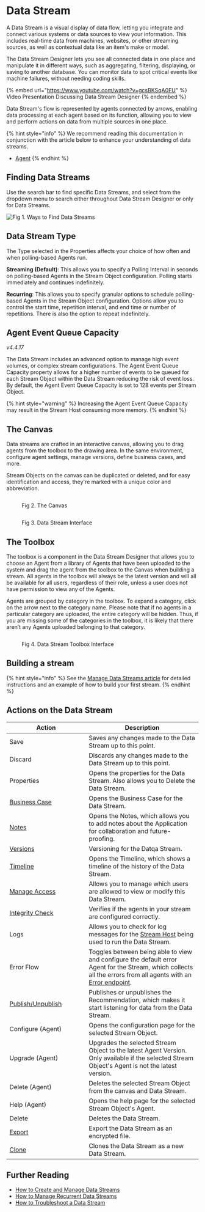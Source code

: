 # Data Stream

A Data Stream is a visual display of data flow, letting you integrate and connect various systems or data sources to view your information. This includes real-time data from machines, websites, or other streaming sources, as well as contextual data like an item's make or model.

The Data Stream Designer lets you see all connected data in one place and manipulate it in different ways, such as aggregating, filtering, displaying, or saving to another database. You can monitor data to spot critical events like machine failures, without needing coding skills.

{% embed url="https://www.youtube.com/watch?v=gcsBKSqA0FU" %}
Video Presentation Discussing Data Stream Designer
{% endembed %}

Data Stream's flow is represented by agents connected by arrows, enabling data processing at each agent based on its function, allowing you to view and perform actions on data from multiple sources in one place.

{% hint style="info" %}
We recommend reading this documentation in conjunction with the article below to enhance your understanding of data streams.

* [Agent](../agent/)
{% endhint %}

## Finding Data Streams

Use the search bar to find specific Data Streams, and select from the dropdown menu to search either throughout Data Stream Designer or only for Data Streams.

![Fig 1. Ways to Find Data Streams](<../../.gitbook/assets/DS - Search Data Streams.png>)

## Data Stream Type

The Type selected in the Properties affects your choice of how often and when polling-based Agents run.

**Streaming (Default)**: This allows you to specify a Polling Interval in seconds on polling-based Agents in the Stream Object configuration. Polling starts immediately and continues indefinitely.

**Recurring**: This allows you to specify granular options to schedule polling-based Agents in the Stream Object configuration. Options allow you to control the start time, repetition interval, and end time or number of repetitions. There is also the option to repeat indefinitely.

## Agent Event Queue Capacity

_v4.4.17_

The Data Stream includes an advanced option to manage high event volumes, or complex stream configurations. The Agent Event Queue Capacity property allows for a higher number of events to be queued for each Stream Object within the Data Stream reducing the risk of event loss. By default, the Agent Event Queue Capacity is set to 128 events per Stream Object.

{% hint style="warning" %}
Increasing the Agent Event Queue Capacity may result in the Stream Host consuming more memory.
{% endhint %}

## The Canvas

Data streams are crafted in an interactive canvas, allowing you to drag agents from the toolbox to the drawing area. In the same environment, configure agent settings, manage versions, define business cases, and more.&#x20;

Stream Objects on the canvas can be duplicated or deleted, and for easy identification and access, they're marked with a unique color and abbreviation.

<figure><img src="../../.gitbook/assets/ds.newvisualindicator.concepts.data-stream.canvas.1 (1).png" alt=""><figcaption><p>Fig 2. The Canvas</p></figcaption></figure>

<figure><img src="../../.gitbook/assets/ds.newvisualindicator.concepts.data-stream.canvas.2.png" alt=""><figcaption><p>Fig 3. Data Stream Interface</p></figcaption></figure>

## The Toolbox

The toolbox is a component in the Data Stream Designer that allows you to choose an Agent from a library of Agents that have been uploaded to the system and drag the agent from the toolbox to the Canvas when building a stream. All agents in the toolbox will always be the latest version and will all be available for all users, regardless of their role, unless a user does not have permission to view any of the Agents.&#x20;

Agents are grouped by category in the toolbox. To expand a category, click on the arrow next to the category name. Please note that if no agents in a particular category are uploaded, the entire category will be hidden. Thus, if you are missing some of the categories in the toolbox, it is likely that there aren’t any Agents uploaded belonging to that category.

<figure><img src="../../.gitbook/assets/ds.newvisualindicator.concepts.data-stream.canvas.3 (1).png" alt=""><figcaption><p>Fig 4. Data Stream Toolbox Interface</p></figcaption></figure>

## Building a stream

{% hint style="info" %}
See the [Manage Data Streams article](../../how-tos/data-streams/manage-data-streams.md) for detailed instructions and an example of how to build your first stream.
{% endhint %}

## Actions on the Data Stream

<table><thead><tr><th width="192">Action</th><th>Description</th></tr></thead><tbody><tr><td>Save</td><td>Saves any changes made to the Data Stream up to this point.</td></tr><tr><td>Discard</td><td>Discards any changes made to the Data Stream up to this point.</td></tr><tr><td>Properties</td><td>Opens the properties for the Data Stream. Also allows you to Delete the Data Stream.</td></tr><tr><td><a href="../../how-tos/data-streams/use-business-case-and-notes.md#adding-a-business-case">Business Case</a></td><td>Opens the Business Case for the Data Stream.</td></tr><tr><td><a href="../../how-tos/data-streams/use-business-case-and-notes.md#adding-notes">Notes</a></td><td>Opens the Notes, which allows you to add notes about the Application for collaboration and future-proofing.</td></tr><tr><td><a href="../version.md">Versions</a></td><td>Versioning for the Datqa Stream.</td></tr><tr><td><a href="timeline.md">Timeline</a></td><td>Opens the Timeline, which shows a timeline of the history of the Data Stream.</td></tr><tr><td><a href="../manage-access.md">Manage Access</a></td><td>Allows you to manage which users are allowed to view or modify this Data Stream.</td></tr><tr><td><a href="verifying-stream-integrity.md">Integrity Check</a></td><td>Verifies if the agents in your stream are configured correctly.</td></tr><tr><td>Logs</td><td>Allows you to check for log messages for the <a href="../../how-tos/stream-host.md">Stream Host</a> being used to run the Data Stream.</td></tr><tr><td>Error Flow</td><td>Toggles between being able to view and configure the default error Agent for the Stream, which collects all the errors from all agents with an <a href="../../how-tos/data-streams/use-error-endpoints.md">Error endpoint</a>.</td></tr><tr><td><a href="../../how-tos/publish/">Publish/Unpublish</a></td><td>Publishes or unpublishes the Recommendation, which makes it start listening for data from the Data Stream.</td></tr><tr><td>Configure (Agent)</td><td>Opens the configuration page for the selected Stream Object.</td></tr><tr><td>Upgrade (Agent)</td><td>Upgrades the selected Stream Object to the latest Agent Version. Only available if the selected Stream Object's Agent is not the latest version.</td></tr><tr><td>Delete (Agent)</td><td>Deletes the selected Stream Object from the canvas and Data Stream.</td></tr><tr><td>Help (Agent)</td><td>Opens the help page for the selected Stream Object's Agent.</td></tr><tr><td>Delete</td><td>Deletes the Data Stream.</td></tr><tr><td><a href="../../how-tos/import-export-and-clone.md">Export</a></td><td>Export the Data Stream as an encrypted file.</td></tr><tr><td><a href="../../how-tos/import-export-and-clone.md#cloning">Clone</a></td><td>Clones the Data Stream as a new Data Stream.</td></tr></tbody></table>

## Further Reading

* [How to Create and Manage Data Streams](../../how-tos/data-streams/manage-data-streams.md)
* [How to Manage Recurrent Data Streams](../../how-tos/data-streams/manage-recurrent-data-streams.md)
* [How to Troubleshoot a Data Stream](../../how-tos/data-streams/troubleshoot-a-data-stream.md)
